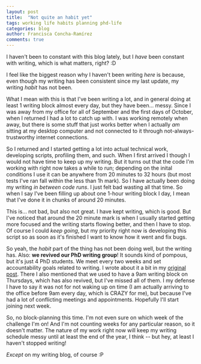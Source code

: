 ```yaml
---
layout: post
title:  "Not quite an habit yet"
tags: working life habits planning phd-life
categories: blog
author: Francisca Concha-Ramírez
comments: true
---
```


I haven't been to constant with this blog lately, but I _have_ been constant with writing, which is what matters, right? :D

I feel like the biggest reason why I haven't been writing _here_ is because, even though my writing has been consistent since my last update, my writing _habit_ has not been.

What I mean with this is that I've been writing a lot, and in general doing at least 1 writing block almost every day, but they have been... messy. Since I was away from my office for all of September and the first days of October, when I returned I had a lot to catch up with. I was working remotely when away, but there is some stuff that just works better when I actually _am_ sitting at my desktop computer and not connected to it through not-always-trustworthy internet connections. 

So I returned and I started getting a lot into actual technical work, developing scripts, profiling them, and such. When I first arrived I though I would not have time to keep up my writing. But it turns out that the code I'm working with right now takes a while to run; depending on the inital conditions I use it can be anywhere from 20 minutes to 32 hours (but most tests I've ran fall within the less than 1h mark). So I have actually been doing my writing _in between code runs_. I just felt bad wasting all that time. So when I say I've been filling up about one 1-hour writing block I day, I mean that I've done it in chunks of around 20 minutes.

This is... not bad, but also not great. I have kept writing, which is good. But I've noticed that around the 20 minute mark is when I usually started getting more focused and the writing starts flowing better, and then I have to stop. Of course I could _keep going_, but my priority right now is developing this script so as soon as it's finished I want to know how it went and fix bugs.

So yeah, the _habit_ part of the thing has not been doing well, but the writing has. Also: **we revived our PhD writing group**! It sounds kind of pompous, but it's just 4 PhD students. We meet every two weeks and set accountability goals related to writing. I wrote about it a bit in my <a href="http://francisca.cr/blog/2018/06/27/Getting-my-writing-habit-back.html">original post</a>. There I also mentioned that we used to have a 9am writing block on Thursdays, which has also revived, but I've missed all of them. I my defense I have to say it was not for not waking up on time (I am actually arriving to the office before 9am every day, which is CRAZY for me), but because I've had a lot of conflicting meetings and appointments. Hopefully I'll start joining next week. 

So, no block-planning this time. I'm not even sure on which week of the challenge I'm on! And I'm not counting weeks for any particular reason, so it doesn't matter. The nature of my work right now will keep my writing schedule messy until at least the end of the year, I think -- but hey, at least I haven't stopped writing! 

_Except_ on my writing blog, of course :P
